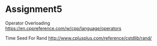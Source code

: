 # Assignment5

Operator Overloading
https://en.cppreference.com/w/cpp/language/operators

Time Seed For Rand
http://www.cplusplus.com/reference/cstdlib/rand/
